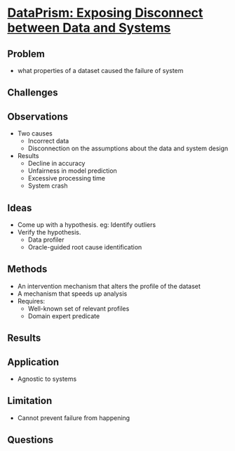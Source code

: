 # [DataPrism: Exposing Disconnect between Data and Systems](https://dl.acm.org/doi/pdf/10.1145/3514221.3517864)
## Problem
- what properties of a dataset caused the failure of system
## Challenges

## Observations
- Two causes
    - Incorrect data
    - Disconnection on the assumptions about the data and system design
- Results
    - Decline in accuracy
    - Unfairness in model prediction
    - Excessive processing time
    - System crash
## Ideas
- Come up with a hypothesis. eg: Identify outliers
- Verify the hypothesis.
    - Data profiler
    - Oracle-guided root cause identification
## Methods
- An intervention mechanism that alters the profile of the dataset
- A mechanism that speeds up analysis
- Requires:
    - Well-known set of relevant profiles
    - Domain expert predicate

## Results

## Application
- Agnostic to systems

## Limitation
- Cannot prevent failure from happening
## Questions